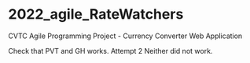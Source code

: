 # 2022_agile_RateWatchers
CVTC Agile Programming Project - Currency Converter Web Application

Check that PVT and GH works. 
Attempt 2 Neither did not work.
